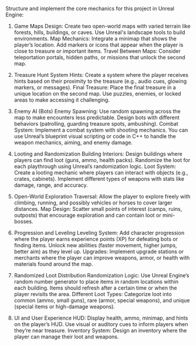 Structure and implement the core mechanics for this project in Unreal Engine:

1. Game Maps
Design: Create two open-world maps with varied terrain like forests, hills, buildings, or caves. Use Unreal's landscape tools to build environments.
Map Mechanics: Integrate a minimap that shows the player’s location. Add markers or icons that appear when the player is close to treasure or important items.
Travel Between Maps: Consider teleportation portals, hidden paths, or missions that unlock the second map.

3. Treasure Hunt System
Hints: Create a system where the player receives hints based on their proximity to the treasure (e.g., audio cues, glowing markers, or messages).
Final Treasure: Place the final treasure in a unique location on the second map. Use puzzles, enemies, or locked areas to make accessing it challenging.

4. Enemy AI (Bots)
Enemy Spawning: Use random spawning across the map to make encounters less predictable. Design bots with different behaviors (patrolling, guarding treasure spots, ambushing).
Combat System: Implement a combat system with shooting mechanics. You can use Unreal’s blueprint visual scripting or code in C++ to handle the weapon mechanics, aiming, and enemy damage.

5. Looting and Randomization
Building Interiors: Design buildings where players can find loot (guns, ammo, health packs). Randomize the loot for each playthrough using Unreal’s randomization logic.
Loot System: Create a looting mechanic where players can interact with objects (e.g., crates, cabinets). Implement different types of weapons with stats like damage, range, and accuracy.

6. Open-World Exploration
Traversal: Allow the player to explore freely with climbing, running, and possibly vehicles or horses to cover larger distances.
Map Design: Scatter small points of interest (camps, ruins, outposts) that encourage exploration and can contain loot or mini-bosses.

7. Progression and Leveling
Leveling System: Add character progression where the player earns experience points (XP) for defeating bots or finding items. Unlock new abilities (faster movement, higher jumps, better aim) as they level up.
Upgrades: Implement upgrade stations or merchants where the player can improve weapons, armor, or health with materials found around the map.

8. Randomized Loot Distribution
Randomization Logic: Use Unreal Engine’s random number generator to place items in random locations within each building. Items should refresh after a certain time or when the player revisits the area.
Different Loot Types: Categorize loot into common (ammo, small guns), rare (armor, special weapons), and unique (special items or high-damage weapons).

9. UI and User Experience
HUD: Display health, ammo, minimap, and hints on the player’s HUD. Use visual or auditory cues to inform players when they’re near treasure.
Inventory System: Design an inventory where the player can manage their loot and weapons.
